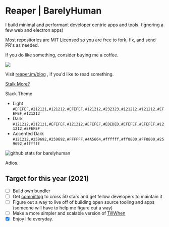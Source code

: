 # Reaper | BarelyHuman

I build minimal and performant developer centric apps and tools. (Ignoring a few web and electron apps)

Most repositories are MIT Licensed so you are free to fork, fix, and send PR's as needed.

If you do like something, consider buying me a coffee.

<a href="https://www.buymeacoffee.com/barelyhuman"><img src="https://img.buymeacoffee.com/button-api/?text=Buy me a coffee&emoji=&slug=barelyhuman&button_colour=000000&font_colour=ffffff&font_family=Inter&outline_colour=ffffff&coffee_colour=FFDD00"></a>


Visit [reaper.im/blog](https://reaper.im/blog) , if you'd like to read something.

[Stalk More?](https://gitstalk.netlify.app/barelyhuman)

Slack Theme 
- Light `#EFEFEF,#212121,#121212,#EFEFEF,#121212,#232323,#121212,#121212,#EFEFEF,#121212`
- Dark `#121212,#212121,#EFEFEF,#121212,#EFEFEF,#EDEDED,#EFEFEF,#EFEFEF,#121212,#EFEFEF`
- Accented Dark `#121212,#259692,#259692,#FFFFFF,#4A5664,#ffffff,#ff8800,#FF8800,#259692,#ffffff`

<img  src="https://github-readme-stats.vercel.app/api?username=barelyhuman&show_icons=true&hide_title=true&count_private=true&theme=graywhite" alt="github stats for barelyhuman">

Adios.


## Target for this year (2021)
- [ ] Build own bundler 
- [ ] Get [commitlog](https://github.com/barelyhuman/commitlog) to cross 50 stars and get fellow developers to maintain it
- [ ] Figure out a way to live off of building open source tooling and apps (someone will have to help me figure out a way)
- [ ] Make a more simpler and scalable version of [TillWhen](https://tillwhen.barelyhuman.dev)
- [x] Enjoy life everyday.
